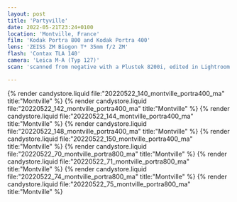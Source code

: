 ```yaml
---
layout: post
title: 'Partyville'
date: 2022-05-21T23:24+0100
location: 'Montville, France'
film: 'Kodak Portra 800 and Kodak Portra 400'
lens: 'ZEISS ZM Biogon T* 35mm f/2 ZM'
flash: 'Contax TLA 140'
camera: 'Leica M-A (Typ 127)'
scan: 'scanned from negative with a Plustek 8200i, edited in Lightroom'

---
```


{% render candystore.liquid file:"20220522_140_montville_portra400_ma" title:"Montville" %}
{% render candystore.liquid file:"20220522_142_montville_portra400_ma" title:"Montville" %}
{% render candystore.liquid file:"20220522_144_montville_portra400_ma" title:"Montville" %}
{% render candystore.liquid file:"20220522_148_montville_portra400_ma" title:"Montville" %}
{% render candystore.liquid file:"20220522_150_montville_portra400_ma" title:"Montville" %}
{% render candystore.liquid file:"20220522_70_montville_portra800_ma" title:"Montville" %}
{% render candystore.liquid file:"20220522_71_montville_portra800_ma" title:"Montville" %}
{% render candystore.liquid file:"20220522_74_montville_portra800_ma" title:"Montville" %}
{% render candystore.liquid file:"20220522_75_montville_portra800_ma" title:"Montville" %}
